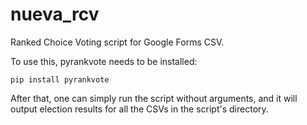 # nueva_rcv
Ranked Choice Voting script for Google Forms CSV.

To use this, pyrankvote needs to be installed:

```
pip install pyrankvote
```

After that, one can simply run the script without arguments, and it will output election results for all the CSVs in the script's directory.
